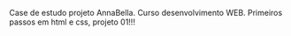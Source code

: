 Case de estudo projeto AnnaBella. Curso desenvolvimento WEB.
Primeiros passos em html e css, projeto 01!!!
